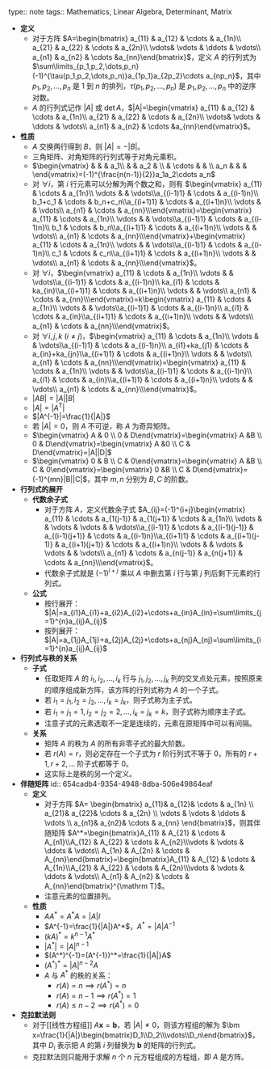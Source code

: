 type:: note
tags:: Mathematics, Linear Algebra, Determinant, Matrix

- **定义**
	- 对于方阵 $A=\begin{bmatrix} a_{11} & a_{12} & \cdots & a_{1n}\\ a_{21} & a_{22} & \cdots  & a_{2n}\\ \vdots& \vdots & \ddots & \vdots\\ a_{n1} & a_{n2} & \cdots &a_{nn}\end{bmatrix}$，定义 $A$ 的行列式为 $\sum\limits_{p_1,p_2,\dots,p_n}(-1)^{\tau(p_1,p_2,\dots,p_n)}a_{1p_1}a_{2p_2}\cdots a_{np_n}$，其中 $p_1,p_2,\dots,p_n$ 是 $1$ 到 $n$ 的排列，$\tau(p_1,p_2,\dots,p_n)$ 是 $p_1,p_2,\dots,p_n$ 中的逆序对数。
	- $A$ 的行列式记作 $|A|$ 或 $\det A$，$|A|=\begin{vmatrix} a_{11} & a_{12} & \cdots & a_{1n}\\ a_{21} & a_{22} & \cdots  & a_{2n}\\ \vdots& \vdots & \ddots & \vdots\\ a_{n1} & a_{n2} & \cdots &a_{nn}\end{vmatrix}$。
- **性质**
	- $A$ 交换两行得到 $B$，则 $|A|=-|B|$。
	- 三角矩阵、对角矩阵的行列式等于对角元乘积。
	- $\begin{vmatrix} &  &  & a_1\\  & & a_2 & \\  & \cdots & & \\ a_n &  &  & \end{vmatrix}=(-1)^{\frac{n(n-1)}{2}}a_1a_2\cdots a_n$
	- 对 $\forall i$，第 $i$ 行元素可以分解为两个数之和，则有 $\begin{vmatrix} a_{11}  & \cdots & a_{1n}\\ \vdots &   & \vdots\\a_{(i-1)1}  & \cdots & a_{(i-1)n}\\ b_1+c_1 & \cdots  & b_n+c_n\\a_{(i+1)1}  & \cdots & a_{(i+1)n}\\ \vdots  &  & \vdots\\ a_{n1}  & \cdots & a_{nn}\\\end{vmatrix}=\begin{vmatrix} a_{11}  & \cdots & a_{1n}\\ \vdots  &  & \vdots\\a_{(i-1)1}  & \cdots & a_{(i-1)n}\\ b_1 & \cdots  & b_n\\a_{(i+1)1}  & \cdots & a_{(i+1)n}\\ \vdots  &  & \vdots\\ a_{n1}  & \cdots & a_{nn}\\\end{vmatrix}+\begin{vmatrix} a_{11}  & \cdots & a_{1n}\\ \vdots &   & \vdots\\a_{(i-1)1}  & \cdots & a_{(i-1)n}\\ c_1 & \cdots  & c_n\\a_{(i+1)1}  & \cdots & a_{(i+1)n}\\ \vdots &  & \vdots\\ a_{n1}  & \cdots & a_{nn}\\\end{vmatrix}$。
	- 对 $\forall i$，$\begin{vmatrix} a_{11}  & \cdots & a_{1n}\\ \vdots &   & \vdots\\a_{(i-1)1}  & \cdots & a_{(i-1)n}\\ ka_{i1} & \cdots  & ka_{in}\\a_{(i+1)1}  & \cdots & a_{(i+1)n}\\ \vdots  &  & \vdots\\ a_{n1}  & \cdots & a_{nn}\\\end{vmatrix}=k\begin{vmatrix} a_{11}  & \cdots & a_{1n}\\ \vdots &   & \vdots\\a_{(i-1)1}  & \cdots & a_{(i-1)n}\\ a_{i1} & \cdots  & a_{in}\\a_{(i+1)1}  & \cdots & a_{(i+1)n}\\ \vdots  &  & \vdots\\ a_{n1}  & \cdots & a_{nn}\\\end{vmatrix}$。
	- 对 $\forall i,j,k\ (i\ne j)$，$\begin{vmatrix} a_{11}  & \cdots & a_{1n}\\ \vdots &   & \vdots\\a_{(i-1)1}  & \cdots & a_{(i-1)n}\\ a_{i1}+ka_{j1} & \cdots  & a_{in}+ka_{jn}\\a_{(i+1)1}  & \cdots & a_{(i+1)n}\\ \vdots  &  & \vdots\\ a_{n1}  & \cdots & a_{nn}\\\end{vmatrix}=\begin{vmatrix} a_{11}  & \cdots & a_{1n}\\ \vdots &   & \vdots\\a_{(i-1)1}  & \cdots & a_{(i-1)n}\\ a_{i1} & \cdots  & a_{in}\\a_{(i+1)1}  & \cdots & a_{(i+1)n}\\ \vdots  &  & \vdots\\ a_{n1}  & \cdots & a_{nn}\\\end{vmatrix}$。
	- $|AB|=|A||B|$
	- $|A|=|A^{\mathrm T}|$
	- $|A^{-1}|=\frac{1}{|A|}$
	- 若 $|A|=0$，则 $A$ 不可逆，称 $A$ 为奇异矩阵。
	- $\begin{vmatrix} A & 0 \\ 0 & D\end{vmatrix}=\begin{vmatrix} A &B \\ 0 & D\end{vmatrix}=\begin{vmatrix} A &0 \\ C & D\end{vmatrix}=|A||D|$
	- $\begin{vmatrix} 0 & B \\ C & 0\end{vmatrix}=\begin{vmatrix} A &B \\ C & 0\end{vmatrix}=\begin{vmatrix} 0 &B \\ C & D\end{vmatrix}=(-1)^{mn}|B||C|$，其中 $m,n$ 分别为 $B,C$ 的阶数。
- **行列式的展开**
	- **代数余子式**
		- 对于方阵 $A$，定义代数余子式 $A_{ij}=(-1)^{i+j}\begin{vmatrix} a_{11} & \cdots & a_{1(j-1)} & a_{1(j+1)} & \cdots & a_{1n}\\ \vdots & & \vdots & \vdots &  & \vdots\\a_{(i-1)1} & \cdots & a_{(i-1)(j-1)} & a_{(i-1)(j+1)} & \cdots & a_{(i-1)n}\\a_{(i+1)1} & \cdots & a_{(i+1)(j-1)} & a_{(i+1)(j+1)} & \cdots & a_{(i+1)n}\\ \vdots & & \vdots & \vdots &  & \vdots\\ a_{n1} & \cdots & a_{n(j-1)} & a_{n(j+1)} & \cdots & a_{nn}\\\end{vmatrix}$。
		- 代数余子式就是 $(-1)^{i+j}$ 乘以 $A$ 中删去第 $i$ 行与第 $j$ 列后剩下元素的行列式。
	- **公式**
		- 按行展开：$|A|=a_{i1}A_{i1}+a_{i2}A_{i2}+\cdots+a_{in}A_{in}=\sum\limits_{j=1}^{n}a_{ij}A_{ij}$
		- 按列展开：$|A|=a_{1j}A_{1j}+a_{2j}A_{2j}+\cdots+a_{nj}A_{nj}=\sum\limits_{i=1}^{n}a_{ij}A_{ij}$
- **行列式与秩的关系**
	- **子式**
		- 任取矩阵 $A$ 的 $i_1,i_2,\dots,i_k$ 行与 $j_1,j_2,\dots,j_k$ 列的交叉点处元素，按照原来的顺序组成新方阵，该方阵的行列式称为 $A$ 的一个子式。
		- 若 $i_1=j_1,i_2=j_2,\dots,i_k=j_k$，则子式称为主子式。
		- 若 $i_1=j_1=1,i_2=j_2=2,\dots,i_k=j_k=k$，则子式称为顺序主子式。
		- 注意子式的元素选取不一定是连续的，元素在原矩阵中可以有间隔。
	- **关系**
		- 矩阵 $A$ 的秩为 $A$ 的所有非零子式的最大阶数。
		- 若 $r(A)=r$，则必定存在一个子式为 $r$ 阶行列式不等于 $0$，所有的 $r+1,r+2,\dots$ 阶子式都等于 $0$。
		- 这实际上是秩的另一个定义。
- **伴随矩阵**
  id:: 654cadb4-9354-4948-8dba-506e49864eaf
	- **定义**
		- 对于方阵 $A=  \begin{bmatrix}    a_{11}& a_{12}& \cdots  & a_{1n} \\    a_{21}& a_{22}& \cdots  & a_{2n} \\    \vdots & \vdots & \ddots & \vdots \\    a_{n1}& a_{n2}& \cdots  & a_{nn}  \end{bmatrix}$，则其伴随矩阵 $A^*=\begin{bmatrix}A_{11}  & A_{21} & \cdots & A_{n1}\\A_{12}  & A_{22} & \cdots & A_{n2}\\\vdots & \vdots & \ddots & \vdots\\ A_{1n} & A_{2n} & \cdots & A_{nn}\end{bmatrix}=\begin{bmatrix}A_{11}  & A_{12} & \cdots & A_{1n}\\A_{21}  & A_{22} & \cdots & A_{2n}\\\vdots & \vdots & \ddots & \vdots\\ A_{n1} & A_{n2} & \cdots & A_{nn}\end{bmatrix}^{\mathrm T}$。
		- 注意元素的位置排列。
	- **性质**
		- $AA^*=A^*A=|A|I$
		- $A^{-1}=\frac{1}{|A|}A^*$，$A^*=|A|A^{-1}$
		- $(kA)^*=k^{n-1}A^*$
		- $|A^*|=|A|^{n-1}$
		- $(A^*)^{-1}=(A^{-1})^*=\frac{1}{|A|}A$
		- $(A^*)^*=|A|^{n-2}A$
		- $A$ 与 $A^*$ 的秩的关系：
			- $r(A)=n\implies r(A^*)=n$
			- $r(A)=n-1\implies r(A^*)=1$
			- $r(A)\le n-2\implies r(A^*)=0$
- **克拉默法则**
	- 对于[[线性方程组]] $A\bm x=\bm b$，若 $|A|\ne 0$，则该方程组的解为 $\bm x=\frac{1}{|A|}\begin{bmatrix}D_1\\D_2\\\vdots\\D_n\end{bmatrix}$，其中 $D_i$ 表示把 $A$ 的第 $i$ 列替换为 $\bm b$ 的矩阵的行列式。
	- 克拉默法则只能用于求解 $n$ 个 $n$ 元方程组成的方程组，即 $A$ 是方阵。